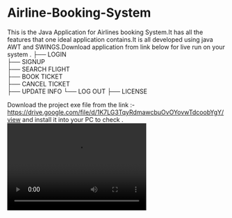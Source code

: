 # Airline-Booking-System
This is the Java Application for Airlines booking  System.It has all the features that one ideal application contains.It is all developed using java AWT and SWINGS.Download application from link below for live run on your system
.
├── LOGIN                  
├── SIGNUP                  
├── SEARCH FLIGHT                   
├── BOOK TICKET                 
├── CANCEL TICKET                 
├── UPDATE INFO
└── LOG OUT
├── LICENSE

Download the project exe file from the link :-https://drive.google.com/file/d/1K7LG3TqyRdmawcbuOvOYovwTdcoobYgY/view
and install it into your PC to check .
<video src="video.mp4" width="320" height="200" controls preload></video>
